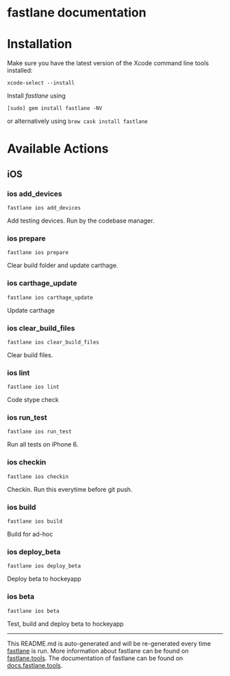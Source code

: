 fastlane documentation
================
# Installation

Make sure you have the latest version of the Xcode command line tools installed:

```
xcode-select --install
```

Install _fastlane_ using
```
[sudo] gem install fastlane -NV
```
or alternatively using `brew cask install fastlane`

# Available Actions
## iOS
### ios add_devices
```
fastlane ios add_devices
```
Add testing devices. Run by the codebase manager.
### ios prepare
```
fastlane ios prepare
```
Clear build folder and update carthage.
### ios carthage_update
```
fastlane ios carthage_update
```
Update carthage
### ios clear_build_files
```
fastlane ios clear_build_files
```
Clear build files.
### ios lint
```
fastlane ios lint
```
Code stype check
### ios run_test
```
fastlane ios run_test
```
Run all tests on iPhone 6.
### ios checkin
```
fastlane ios checkin
```
Checkin. Run this everytime before git push.
### ios build
```
fastlane ios build
```
Build for ad-hoc
### ios deploy_beta
```
fastlane ios deploy_beta
```
Deploy beta to hockeyapp
### ios beta
```
fastlane ios beta
```
Test, build and deploy beta to hockeyapp

----

This README.md is auto-generated and will be re-generated every time [fastlane](https://fastlane.tools) is run.
More information about fastlane can be found on [fastlane.tools](https://fastlane.tools).
The documentation of fastlane can be found on [docs.fastlane.tools](https://docs.fastlane.tools).
